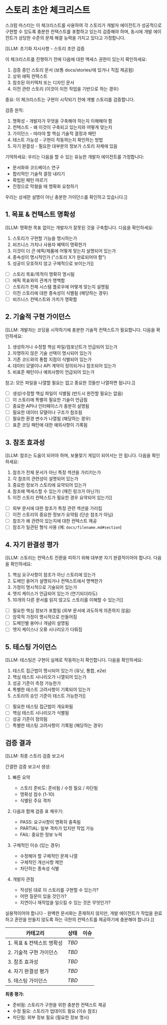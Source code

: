 <!-- Powered by BMAD™ Core -->

# 스토리 초안 체크리스트

스크럼 마스터는 이 체크리스트를 사용하여 각 스토리가 개발자 에이전트가 성공적으로 구현할 수 있도록 충분한 컨텍스트를 포함하고 있는지 검증해야 하며, 동시에 개발 에이전트가 상당한 수준의 문제 해결 능력을 가지고 있다고 가정합니다.

[[LLM: 초기화 지시사항 - 스토리 초안 검증

이 체크리스트를 진행하기 전에 다음에 대한 액세스 권한이 있는지 확인하세요:

1. 검증 중인 스토리 문서 (보통 docs/stories/에 있거나 직접 제공됨)
2. 상위 에픽 컨텍스트
3. 참조된 아키텍처 또는 디자인 문서
4. 이전 관련 스토리 (이것이 이전 작업을 기반으로 하는 경우)

중요: 이 체크리스트는 구현이 시작되기 전에 개별 스토리를 검증합니다.

검증 원칙:

1. 명확성 - 개발자가 무엇을 구축해야 하는지 이해해야 함
2. 컨텍스트 - 왜 이것이 구축되고 있는지와 어떻게 맞는지
3. 가이던스 - 따라야 할 핵심 기술적 결정과 패턴
4. 테스트 가능성 - 구현이 작동하는지 확인하는 방법
5. 자기 완결성 - 필요한 대부분의 정보가 스토리 자체에 있음

기억하세요: 우리는 다음을 할 수 있는 유능한 개발자 에이전트를 가정합니다:

- 문서화와 코드베이스 연구
- 합리적인 기술적 결정 내리기
- 확립된 패턴 따르기
- 진정으로 막혔을 때 명확화 요청하기

우리는 상세한 설명이 아닌 충분한 가이던스를 확인하고 있습니다.]]

## 1. 목표 & 컨텍스트 명확성

[[LLM: 명확한 목표 없이는 개발자가 잘못된 것을 구축합니다. 다음을 확인하세요:

1. 스토리가 구현할 기능을 명시하는가
2. 비즈니스 가치나 사용자 혜택이 명확한가
3. 이것이 더 큰 에픽/제품에 어떻게 맞는지 설명되어 있는가
4. 종속성이 명시적인가 ("스토리 X가 완료되어야 함")
5. 성공이 모호하지 않고 구체적으로 보이는가]]

- [ ] 스토리 목표/목적이 명확히 명시됨
- [ ] 에픽 목표와의 관계가 명백함
- [ ] 스토리가 전체 시스템 플로우에 어떻게 맞는지 설명됨
- [ ] 이전 스토리에 대한 종속성이 식별됨 (해당하는 경우)
- [ ] 비즈니스 컨텍스트와 가치가 명확함

## 2. 기술적 구현 가이던스

[[LLM: 개발자는 코딩을 시작하기에 충분한 기술적 컨텍스트가 필요합니다. 다음을 확인하세요:

1. 생성하거나 수정할 핵심 파일/컴포넌트가 언급되어 있는가
2. 자명하지 않은 기술 선택이 명시되어 있는가
3. 기존 코드와의 통합 지점이 식별되어 있는가
4. 데이터 모델이나 API 계약이 정의되거나 참조되어 있는가
5. 비표준 패턴이나 예외사항이 언급되어 있는가

참고: 모든 파일을 나열할 필요는 없고 중요한 것들만 나열하면 됩니다.]]

- [ ] 생성/수정할 핵심 파일이 식별됨 (반드시 완전할 필요는 없음)
- [ ] 이 스토리에 특별히 필요한 기술이 언급됨
- [ ] 중요한 API나 인터페이스가 충분히 설명됨
- [ ] 필요한 데이터 모델이나 구조가 참조됨
- [ ] 필요한 환경 변수가 나열됨 (해당하는 경우)
- [ ] 표준 코딩 패턴에 대한 예외사항이 기록됨

## 3. 참조 효과성

[[LLM: 참조는 도움이 되어야 하며, 보물찾기 게임이 되어서는 안 됩니다. 다음을 확인하세요:

1. 참조가 전체 문서가 아닌 특정 섹션을 가리키는가
2. 각 참조의 관련성이 설명되어 있는가
3. 중요한 정보가 스토리에 요약되어 있는가
4. 참조에 액세스할 수 있는가 (깨진 링크가 아닌가)
5. 이전 스토리 컨텍스트가 필요한 경우 요약되어 있는가]]

- [ ] 외부 문서에 대한 참조가 특정 관련 섹션을 가리킴
- [ ] 이전 스토리의 중요한 정보가 요약됨 (단순 참조가 아님)
- [ ] 참조가 왜 관련이 있는지에 대한 컨텍스트 제공
- [ ] 참조가 일관된 형식 사용 (예: `docs/filename.md#section`)

## 4. 자기 완결성 평가

[[LLM: 스토리는 컨텍스트 전환을 피하기 위해 대부분 자기 완결적이어야 합니다. 다음을 확인하세요:

1. 핵심 요구사항이 참조가 아닌 스토리에 있는가
2. 도메인 용어가 설명되거나 컨텍스트에서 명백한가
3. 가정이 명시적으로 기술되어 있는가
4. 엣지 케이스가 언급되어 있는가 (연기되더라도)
5. 10개의 다른 문서를 읽지 않고도 스토리를 이해할 수 있는가]]

- [ ] 필요한 핵심 정보가 포함됨 (외부 문서에 과도하게 의존하지 않음)
- [ ] 암묵적 가정이 명시적으로 만들어짐
- [ ] 도메인별 용어나 개념이 설명됨
- [ ] 엣지 케이스나 오류 시나리오가 다뤄짐

## 5. 테스팅 가이던스

[[LLM: 테스팅은 구현이 실제로 작동하는지 확인합니다. 다음을 확인하세요:

1. 테스트 접근법이 명시되어 있는가 (유닛, 통합, e2e)
2. 핵심 테스트 시나리오가 나열되어 있는가
3. 성공 기준이 측정 가능한가
4. 특별한 테스트 고려사항이 기록되어 있는가
5. 스토리의 승인 기준이 테스트 가능한가]]

- [ ] 필요한 테스팅 접근법이 개요화됨
- [ ] 핵심 테스트 시나리오가 식별됨
- [ ] 성공 기준이 정의됨
- [ ] 특별한 테스팅 고려사항이 기록됨 (해당하는 경우)

## 검증 결과

[[LLM: 최종 스토리 검증 보고서

간결한 검증 보고서 생성:

1. 빠른 요약
   - 스토리 준비도: 준비됨 / 수정 필요 / 차단됨
   - 명확성 점수 (1-10)
   - 식별된 주요 격차

2. 다음과 함께 검증 표 채우기:
   - PASS: 요구사항이 명확히 충족됨
   - PARTIAL: 일부 격차가 있지만 작업 가능
   - FAIL: 중요한 정보 누락

3. 구체적인 이슈 (있는 경우)
   - 수정해야 할 구체적인 문제 나열
   - 구체적인 개선사항 제안
   - 차단하는 종속성 식별

4. 개발자 관점
   - 작성된 대로 이 스토리를 구현할 수 있는가?
   - 어떤 질문이 있을 것인가?
   - 지연이나 재작업을 일으킬 수 있는 것은 무엇인가?

실용적이어야 합니다 - 완벽한 문서화는 존재하지 않지만, 개발 에이전트가 작업을 완료하고 혼란을 만들지 않도록 하는 극한의 컨텍스트를 제공하기에 충분해야 합니다.]]

| 카테고리                  | 상태  | 이슈 |
| ------------------------- | ----- | ---- |
| 1. 목표 & 컨텍스트 명확성 | _TBD_ |      |
| 2. 기술적 구현 가이던스   | _TBD_ |      |
| 3. 참조 효과성            | _TBD_ |      |
| 4. 자기 완결성 평가       | _TBD_ |      |
| 5. 테스팅 가이던스        | _TBD_ |      |

**최종 평가:**

- 준비됨: 스토리가 구현을 위한 충분한 컨텍스트 제공
- 수정 필요: 스토리가 업데이트 필요 (이슈 참조)
- 차단됨: 외부 정보 필요 (필요한 정보 명시)
